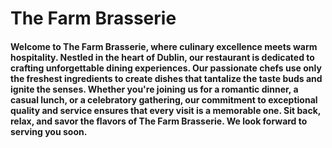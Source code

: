 

# The Farm Brasserie

#### Welcome to The Farm Brasserie, where culinary excellence meets warm hospitality. Nestled in the heart of Dublin, our restaurant is dedicated to crafting unforgettable dining experiences. Our passionate chefs use only the freshest ingredients to create dishes that tantalize the taste buds and ignite the senses. Whether you're joining us for a romantic dinner, a casual lunch, or a celebratory gathering, our commitment to exceptional quality and service ensures that every visit is a memorable one. Sit back, relax, and savor the flavors of The Farm Brasserie. We look forward to serving you soon.
